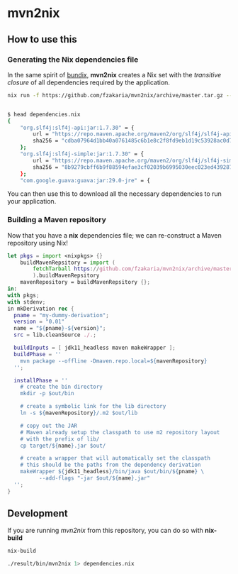 # mvn2nix

## How to use this

### Generating the Nix dependencies file

In the same spirit of [bundix](https://github.com/nix-community/bundix), **mvn2nix** creates a Nix set with the
*transitive closure* of all dependencies required by the application.

```bash
nix run -f https://github.com/fzakaria/mvn2nix/archive/master.tar.gz --command mvn2nix 1> dependencies.nix


$ head dependencies.nix
{
	"org.slf4j:slf4j-api:jar:1.7.30" = {
		url = "https://repo.maven.apache.org/maven2/org/slf4j/slf4j-api/1.7.30/slf4j-api-1.7.30.jar";
		sha256 = "cdba07964d1bb40a0761485c6b1e8c2f8fd9eb1d19c53928ac0d7f9510105c57";
	};
	"org.slf4j:slf4j-simple:jar:1.7.30" = {
		url = "https://repo.maven.apache.org/maven2/org/slf4j/slf4j-simple/1.7.30/slf4j-simple-1.7.30.jar";
		sha256 = "8b9279cbff6b9f88594efae3cf02039b6995030eec023ed43928748c41670fee";
	};
	"com.google.guava:guava:jar:29.0-jre" = {
```

You can then use this to download all the necessary dependencies to run your application.

### Building a Maven repository

Now that you have a **nix** dependencies file; we can re-construct a Maven repository using Nix!

```nix
let pkgs = import <nixpkgs> {}
    buildMavenRepsitory = import (
        fetchTarball https://github.com/fzakaria/mvn2nix/archive/master.tar.gz
        ).buildMavenRepsitory
    mavenRepository = buildMavenRepsitory {};
in:
with pkgs;
with stdenv;
in mkDerivation rec {
  pname = "my-dummy-derivation";
  version = "0.01"
  name = "${pname}-${version}";
  src = lib.cleanSource ./.;

  buildInputs = [ jdk11_headless maven makeWrapper ];
  buildPhase = ''
    mvn package --offline -Dmaven.repo.local=${mavenRepository}
  '';

  installPhase = ''
    # create the bin directory
    mkdir -p $out/bin

    # create a symbolic link for the lib directory
    ln -s ${mavenRepository}/.m2 $out/lib

    # copy out the JAR
    # Maven already setup the classpath to use m2 repository layout
    # with the prefix of lib/
    cp target/${name}.jar $out/

    # create a wrapper that will automatically set the classpath
    # this should be the paths from the dependency derivation
    makeWrapper ${jdk11_headless}/bin/java $out/bin/${pname} \
          --add-flags "-jar $out/${name}.jar"
  '';
}
```

## Development

If you are running *mvn2nix* from this repository, you can do so with **nix-build**

```bash
nix-build

./result/bin/mvn2nix 1> dependencies.nix
```
